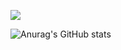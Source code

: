 <a href="https://sunjong0214.github.io" target="_blank"><img src="https://img.shields.io/badge/Githubpages-000000?style=flat-square&logo=githubpages&logoColor=white"/></a>

![Anurag's GitHub stats](https://github-readme-stats.vercel.app/api?username=sunjong0214&show_icons=true&theme=radical)
<!--
**sunjong0214/sunjong0214** is a ✨ _special_ ✨ repository because its `README.md` (this file) appears on your GitHub profile.

Here are some ideas to get you started:

- 🔭 I’m currently working on ...
- 🌱 I’m currently learning ...
- 👯 I’m looking to collaborate on ...
- 🤔 I’m looking for help with ...
- 💬 Ask me about ...
- 📫 How to reach me: ...
- 😄 Pronouns: ...
- ⚡ Fun fact: ...
-->
